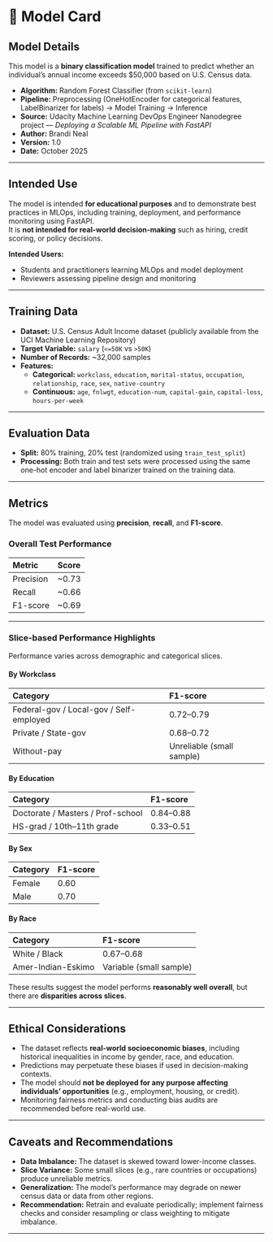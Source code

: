 # 🧾 Model Card

## Model Details
This model is a **binary classification model** trained to predict whether an individual’s annual income exceeds \$50,000 based on U.S. Census data.  

- **Algorithm:** Random Forest Classifier (from `scikit-learn`)  
- **Pipeline:** Preprocessing (OneHotEncoder for categorical features, LabelBinarizer for labels) → Model Training → Inference  
- **Source:** Udacity Machine Learning DevOps Engineer Nanodegree project — *Deploying a Scalable ML Pipeline with FastAPI*  
- **Author:** Brandi Neal  
- **Version:** 1.0  
- **Date:** October 2025  

---

## Intended Use
The model is intended **for educational purposes** and to demonstrate best practices in MLOps, including training, deployment, and performance monitoring using FastAPI.  
It is **not intended for real-world decision-making** such as hiring, credit scoring, or policy decisions.

**Intended Users:**  
- Students and practitioners learning MLOps and model deployment  
- Reviewers assessing pipeline design and monitoring  

---

## Training Data
- **Dataset:** U.S. Census Adult Income dataset (publicly available from the UCI Machine Learning Repository)  
- **Target Variable:** `salary` (`<=50K` vs `>50K`)  
- **Number of Records:** ~32,000 samples  
- **Features:**
  - **Categorical:** `workclass`, `education`, `marital-status`, `occupation`, `relationship`, `race`, `sex`, `native-country`  
  - **Continuous:** `age`, `fnlwgt`, `education-num`, `capital-gain`, `capital-loss`, `hours-per-week`  

---

## Evaluation Data
- **Split:** 80% training, 20% test (randomized using `train_test_split`)  
- **Processing:** Both train and test sets were processed using the same one-hot encoder and label binarizer trained on the training data.  

---

## Metrics
The model was evaluated using **precision**, **recall**, and **F1-score**.

### Overall Test Performance

| Metric | Score |
|:-------|:------|
| Precision | ~0.73 |
| Recall | ~0.66 |
| F1-score | ~0.69 |

---

### Slice-based Performance Highlights
Performance varies across demographic and categorical slices.

#### By Workclass
| Category | F1-score |
|:----------|:----------|
| Federal-gov / Local-gov / Self-employed | 0.72–0.79 |
| Private / State-gov | 0.68–0.72 |
| Without-pay | Unreliable (small sample) |

#### By Education
| Category | F1-score |
|:----------|:----------|
| Doctorate / Masters / Prof-school | 0.84–0.88 |
| HS-grad / 10th–11th grade | 0.33–0.51 |

#### By Sex
| Category | F1-score |
|:----------|:----------|
| Female | 0.60 |
| Male | 0.70 |

#### By Race
| Category | F1-score |
|:----------|:----------|
| White / Black | 0.67–0.68 |
| Amer-Indian-Eskimo | Variable (small sample) |

These results suggest the model performs **reasonably well overall**, but there are **disparities across slices**.

---

## Ethical Considerations
- The dataset reflects **real-world socioeconomic biases**, including historical inequalities in income by gender, race, and education.  
- Predictions may perpetuate these biases if used in decision-making contexts.  
- The model should **not be deployed for any purpose affecting individuals’ opportunities** (e.g., employment, housing, or credit).  
- Monitoring fairness metrics and conducting bias audits are recommended before real-world use.  

---

## Caveats and Recommendations
- **Data Imbalance:** The dataset is skewed toward lower-income classes.  
- **Slice Variance:** Some small slices (e.g., rare countries or occupations) produce unreliable metrics.  
- **Generalization:** The model’s performance may degrade on newer census data or data from other regions.  
- **Recommendation:** Retrain and evaluate periodically; implement fairness checks and consider resampling or class weighting to mitigate imbalance.  

---
